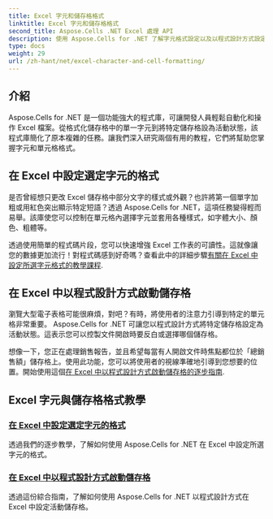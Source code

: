 ```yaml
---
title: Excel 字元和儲存格格式
linktitle: Excel 字元和儲存格格式
second_title: Aspose.Cells .NET Excel 處理 API
description: 使用 Aspose.Cells for .NET 了解字元格式設定以及以程式設計方式設定 Excel 中的活動儲存格。探索全面的指南來簡化您的開發任務。
type: docs
weight: 29
url: /zh-hant/net/excel-character-and-cell-formatting/
---
```

## 介紹

Aspose.Cells for .NET 是一個功能強大的程式庫，可讓開發人員輕鬆自動化和操作 Excel 檔案。從格式化儲存格中的單一字元到將特定儲存格設為活動狀態，該程式庫簡化了原本複雜的任務。讓我們深入研究兩個有用的教程，它們將幫助您掌握字元和單元格格式。

## 在 Excel 中設定選定字元的格式

是否曾經想只更改 Excel 儲存格中部分文字的樣式或外觀？也許將第一個單字加粗或用紅色突出顯示特定短語？透過 Aspose.Cells for .NET，這項任務變得輕而易舉。該庫使您可以控制在單元格內選擇字元並套用各種樣式，如字體大小、顏色、粗體等。

透過使用簡單的程式碼片段，您可以快速增強 Excel 工作表的可讀性。這就像讓您的數據更加流行！對程式碼感到好奇嗎？查看此中的詳細步驟[有關在 Excel 中設定所選字元格式的教學課程](./formatting-selected-characters/).

## 在 Excel 中以程式設計方式啟動儲存格

瀏覽大型電子表格可能很麻煩，對吧？有時，將使用者的注意力引導到特定的單元格非常重要。 Aspose.Cells for .NET 可讓您以程式設計方式將特定儲存格設定為活動狀態。這表示您可以控製文件開啟時要反白或選擇哪個儲存格。

想像一下，您正在處理銷售報告，並且希望每當有人開啟文件時焦點都位於「總銷售額」儲存格上。使用此功能，您可以將使用者的視線準確地引導到您想要的位置。開始使用這個[在 Excel 中以程式設計方式啟動儲存格的逐步指南](./making-a-cell-active/).

## Excel 字元與儲存格格式教學
### [在 Excel 中設定選定字元的格式](./formatting-selected-characters/)
透過我們的逐步教學，了解如何使用 Aspose.Cells for .NET 在 Excel 中設定所選字元的格式。
### [在 Excel 中以程式設計方式啟動儲存格](./making-a-cell-active/)
透過這份綜合指南，了解如何使用 Aspose.Cells for .NET 以程式設計方式在 Excel 中設定活動儲存格。